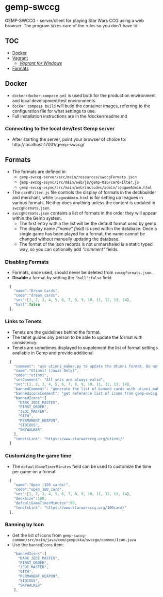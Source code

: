 # gemp-swccg
GEMP-SWCCG - server/client for playing Star Wars CCG using a web browser. The program takes care of the rules so you don't have to.

## TOC

* <a href="#docker">Docker</a>
* <a href="#vagrant">Vagrant</a>
  * <a href="README_vagrant_windows.md"><em>Vagrant for Windows</em></a>
* <a href="#formats">Formats</a>


<a name="docker" />

## Docker

* `docker/docker-compose.yml` is used both for the production environment and local development/test environments.
* `docker compose build` will build the container images, referring to the configuration file for what settings to use.
* Full installation instructions are in the /docker/readme.md


### Connecting to the local dev/test Gemp server


* After starting the server, point your browser of choice to: http://localhost:17001/gemp-swccg/


<a name="formats" />

## Formats

* The formats are defined in:
  * `gemp-swccg-server/src/main/resources/swccgFormats.json`
  * `gemp-swccg-async/src/main/web/js/gemp-016/cardFilter.js`
  * `gemp-swccg-async/src/main/web/includes/admin/leagueAdmin.html`
* The `cardFilter.js` file controls the display of formats in the deckbuilder and merchant, while `leagueAdmin.html` is for setting up leagues in various formats.  Neither does anything unless the content is updated in `swccgFormats.json`.
* `swccgFormats.json` contains a list of formats in the order they will appear within the Gemp system.
  * The first entry within the list will be the default format used by gemp.
  * The display name _("name" field)_ is used within the database. Once a single game has been played for a format, the name cannot be changed without manually updating the database.
  * The format of the json records is not unmarshaled is a static typed way, so you can optionally add _"comment"_ fields.

### Disabling Formats

* Formats, once used, should never be deleted from `swccgFormats.json`.
* **Disable** a format by setting the `"hall":false` field:

```javascript
  {
    "name":"Dream Cards",
    "code":"dream_cards",
    "set":[1, 2, 3, 4, 5, 6, 7, 8, 9, 10, 11, 12, 13, 14],
    "hall":false
  },

```

### Links to Tenets

* Tenets are the guidelines behind the format.
* The tenet guides any person to be able to update the format with consistency.
* Tenets are sometimes displayed to supplement the list of format settings available in Gemp and provide additional 

```javascript
  {
    "comment": "use utinni_maker.py to update the Utinni format. Do not update manually.",
    "name":"Utinni! (Jawas Only)",
    "code":"utinni",
    "setComment": "All sets are always valid",
    "set":[1, 2, 3, 4, 5, 6, 7, 8, 9, 10, 11, 12, 13, 14],
    "bannedComment": "generate the list of banned cards with utinni_maker.py",
    "bannedIconsComment": "get reference list of icons from gemp-swccg-common/src/main/java/com/gempukku/swccgo/common/Icon.java",
    "bannedIcons":[
      "DARK_JEDI_MASTER",
      "FIRST_ORDER",
      "JEDI_MASTER",
      "SITH",
      "PERMANENT_WEAPON",
      "SIDIOUS",
      "SKYWALKER"
    ],
    "tenetsLink": "https://www.starwarsccg.org/utinni/"
  }

```

### Customizing the game time

* The `defaultGameTimerMinutes` field can be used to customize the time per game on a format.

```javascript
  {
    "name":"Open (100 cards)",
    "code":"open_100_card",
    "set":[1, 2, 3, 4, 5, 6, 7, 8, 9, 10, 11, 12, 13, 14],
    "deckSize":100,
    "defaultGameTimerMinutes":90,
    "tenetsLink": "https://www.starwarsccg.org/100card/"
  },
```


### Banning by Icon

* Get the list of icons from `gemp-swccg-common/src/main/java/com/gempukku/swccgo/common/Icon.java`
* Use the `bannedIcons` item:

```javascript
    "bannedIcons":[
      "DARK_JEDI_MASTER",
      "FIRST_ORDER",
      "JEDI_MASTER",
      "SITH",
      "PERMANENT_WEAPON",
      "SIDIOUS",
      "SKYWALKER"
    ],
```






